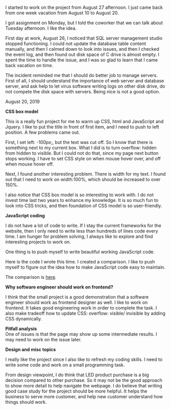 
I started to work on the project from August 27 afternoon. I just came back from one week vacation from August 10 to August 20. 

I got assignment on Monday, but I told the coworker that we can talk about Tuesday afternoon. I like the idea. 

First day at work, August 26, I noticed that SQL server management studio stopped functioning. I could not update the database table content manually, and then I calmed down to look into issues, and then I checked the event log, and then found out disk space of C drive is almost empty. I spent the time to handle the issue, and I was so glad to learn that I came back vacation on time. 

The incident reminded me that I should do better job to manage servers. First of all, I should understand the importance of web server and database server, and ask help to let virus software writing logs on other disk drive, do not compete the disk space with servers. Being nice is not a good option. 

August 20, 2019<br>

**CSS box model** <br>

This is a really fun project for me to warm up CSS, html and JavaScript and Jquery. I like to put the title in front of first item, and I need to push to left position. A few problems came out. 

First, I set left: -100px;, but the text was cut off. So I know that there is something next to my current box. What I did is to turn overflow: hidden from hidden to visible. But I could not do that, since my page next button stops working. I have to set CSS style on when mouse hover over, and off when mouse hover off. 

Next, I found another interesting problem. There is width for my text. I found out that I need to work on width:100%, which should be increased to over 150%. 

I also notice that CSS box model is so interesting to work with. I do not invest time last two years to enhance my knowledge. It is so much fun to look into CSS tricks, and then foundation of CSS model is so user-friendly. 


**JavaScript coding**<br>

I do not have a lot of code to write. If I stay the current frameworks for the website, then I only need to write less than hundreds of lines code every time. I am hunger for problem solving, I always like to explore and find interesting projects to work on. 

One thing is to push myself to write beautiful working JavaScript code. 

Here is the code I wrote this time. I created a comparison. I like to push myself to figure out the idea how to make JavaScript code easy to maintain. 

The comparison is [here](https://github.com/jianminchen/ProjectManagement/blob/master/hoverover%20update/step%204%20development/ComparisonWork.jpg). 


**Why software engineer should work on frontend?**<br>

I think that the small project is a good demonstration that a software engineer should work as frontend designer as well. I like to work on frontend. It takes good engineering work in order to complete the task. I also make tradeoff how to update CSS: overflow: visible/ invisible by adding CSS dynamically. 

**Pitfall analysis**<br>
One of issues is that the page may show up some intermediate results. I may need to work on the issue later. 

**Design and misc topics**<br>

I really like the project since I also like to refresh my coding skills. I need to write some code and work on a small programming task. 

From design viewpoint, I do think that LED product purchase is a big decision compared to other purchase. So it may not be the good approach to show more detail to help navigate the webpage. I do believe that writing good case study for the project should be more helpful. It helps the business to serve more customer, and help new customer understand how things should work. 

